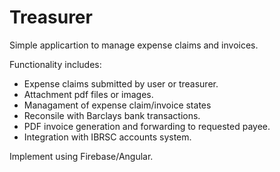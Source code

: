 # Treasurer

Simple applicartion to manage expense claims and invoices.

Functionality includes:
* Expense claims submitted by user or treasurer. 
* Attachment pdf files or images. 
* Managament of expense claim/invoice states
* Reconsile with Barclays bank transactions.
* PDF invoice generation and forwarding to requested payee. 
* Integration with IBRSC accounts system.

Implement using Firebase/Angular.

